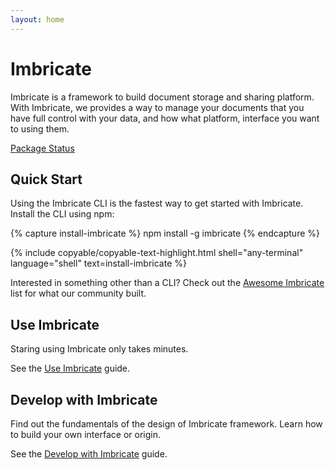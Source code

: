 ```yaml
---
layout: home
---
```


# Imbricate

Imbricate is a framework to build document storage and sharing platform. With Imbricate, we provides a way to manage your documents that you have full control with your data, and how what platform, interface you want to using them.

[Package Status](/status)

## Quick Start

Using the Imbricate CLI is the fastest way to get started with Imbricate. Install the CLI using npm:

{% capture install-imbricate %}
npm install -g imbricate
{% endcapture %}

{% include copyable/copyable-text-highlight.html
    shell="any-terminal"
    language="shell"
    text=install-imbricate
%}

Interested in something other than a CLI? Check out the [Awesome Imbricate](/awesome) list for what our community built.

## Use Imbricate

Staring using Imbricate only takes minutes. 

See the [Use Imbricate](/use) guide.

## Develop with Imbricate

Find out the fundamentals of the design of Imbricate framework. Learn how to build your own interface or origin.

See the [Develop with Imbricate](/develop) guide.
